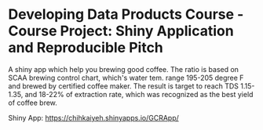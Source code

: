 # Developing Data Products Course - Course Project: Shiny Application and Reproducible Pitch
A shiny app which help you brewing good coffee.
The ratio is based on SCAA brewing control chart, which's water tem. range 195-205 degree F and brewed by certified coffee maker.
The result is target to reach TDS 1.15-1.35, and 18-22% of extraction rate, which was recognized as the best yield of coffee brew.

Shiny App: https://chihkaiyeh.shinyapps.io/GCRApp/

